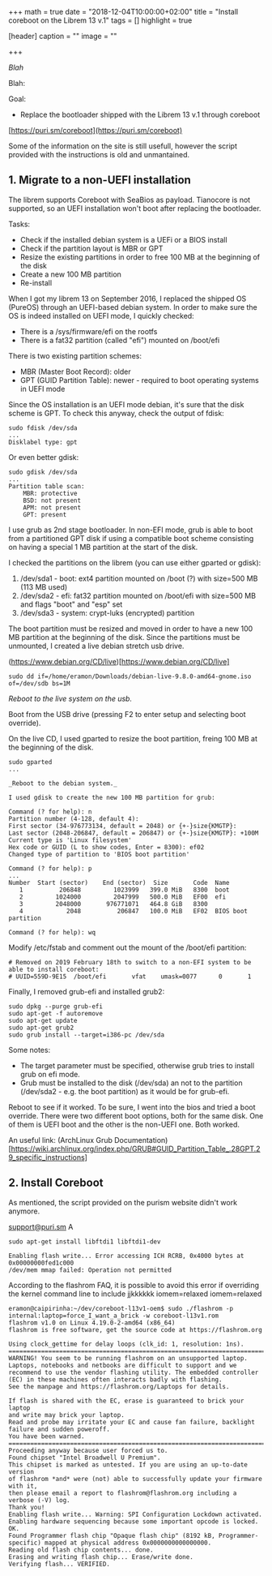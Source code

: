 +++
math = true
date = "2018-12-04T10:00:00+02:00"
title = "Install coreboot on the Librem 13 v.1"
tags = []
highlight = true

[header]
  caption = ""
  image = ""

+++

*Blah*

Blah:

Goal:

* Replace the bootloader shipped with the Librem 13 v.1 through coreboot




[https://puri.sm/coreboot](https://puri.sm/coreboot)

Some of the information on the site is still usefull, however the script provided with the instructions is old and unmantained. 


## 1. Migrate to a non-UEFI installation 

The librem supports Coreboot with SeaBios as payload. Tianocore is not supported, so an UEFI installation won't boot after replacing the bootloader.

Tasks:

* Check if the installed debian system is a UEFi or a BIOS install
* Check if the partition layout is MBR or GPT
* Resize the existing partitions in order to free 100 MB at the beginning of the disk 
* Create a new 100 MB partition 
* Re-install  

When I got my librem 13 on September 2016, I replaced the shipped OS (PureOS) through an UEFI-based debian system. In order to make sure the OS is indeed installed on UEFI mode, I quickly checked:

- There is a /sys/firmware/efi on the rootfs
- There is a fat32 partition (called "efi") mounted on /boot/efi

There is two existing partition schemes:  
 
* MBR (Master Boot Record): older
* GPT (GUID Partition Table): newer - required to boot operating systems in UEFI mode

Since the OS installation is an UEFI mode debian, it's sure that the disk scheme is GPT. To check this anyway, check the output of fdisk:
```
sudo fdisk /dev/sda
...
Disklabel type: gpt
```

Or even better gdisk:
```
sudo gdisk /dev/sda
...
Partition table scan:
	MBR: protective
	BSD: not present
	APM: not present
	GPT: present
```

I use grub as 2nd stage bootloader. In non-EFI mode, grub is able to boot from a partitioned GPT disk if using a compatible boot scheme consisting on having a special 1 MB partition at the start of the disk. 

I checked the partitions on the librem (you can use either gparted or gdisk):
	
1. /dev/sda1 - boot:  ext4 partition mounted on /boot (?) with size=500 MB (113 MB used)   
2. /dev/sda2 - efi: fat32 partition mounted on /boot/efi with size=500 MB and flags "boot" and "esp" set
3. /dev/sda3 - system: crypt-luks (encrypted) partition

The boot partition must be resized and moved in order to have a new 100 MB partition at the beginning of the disk. Since the partitions must be unmounted, I created a live debian stretch usb drive. 

(https://www.debian.org/CD/live)[https://www.debian.org/CD/live]

```
sudo dd if=/home/eramon/Downloads/debian-live-9.8.0-amd64-gnome.iso of=/dev/sdb bs=1M
```

_Reboot to the live system on the usb._

Boot from the USB drive (pressing F2 to enter setup and selecting boot override). 

On the live CD, I used gparted to resize the boot partition, freing 100 MB at the beginning of the disk. 
```
sudo gparted
...

_Reboot to the debian system._

I used gdisk to create the new 100 MB partition for grub:

Command (? for help): n
Partition number (4-128, default 4):
First sector (34-976773134, default = 2048) or {+-}size{KMGTP}:
Last sector (2048-206847, default = 206847) or {+-}size{KMGTP}: +100M
Current type is 'Linux filesystem'
Hex code or GUID (L to show codes, Enter = 8300): ef02
Changed type of partition to 'BIOS boot partition'

Command (? for help): p 
...
Number  Start (sector)    End (sector)  Size       Code  Name
   1          206848         1023999   399.0 MiB   8300  boot
   2         1024000         2047999   500.0 MiB   EF00  efi
   3         2048000       976771071   464.8 GiB   8300
   4            2048          206847   100.0 MiB   EF02  BIOS boot partition

Command (? for help): wq
```

Modify /etc/fstab and comment out the mount of the /boot/efi partition:
```
# Removed on 2019 February 18th to switch to a non-EFI system to be able to install coreboot:
# UUID=559D-9E15  /boot/efi       vfat    umask=0077      0       1
```

Finally, I removed grub-efi and installed grub2:
```
sudo dpkg --purge grub-efi
sudo apt-get -f autoremove
sudo apt-get update
sudo apt-get grub2
sudo grub install --target=i386-pc /dev/sda
``` 

Some notes:
- The target parameter must be specified, otherwise grub tries to install grub on efi mode. 
- Grub must be installed to the disk (/dev/sda) an not to the partition (/dev/sda2 - e.g. the boot partition) as it would be for grub-efi.

Reboot to see if it worked. To be sure, I went into the bios and tried a boot override. There were two different boot options, both for the same disk. One of them is UEFI boot and the other is the non-UEFI one. Both worked.

An useful link:
(ArchLinux Grub Documentation)[https://wiki.archlinux.org/index.php/GRUB#GUID_Partition_Table_.28GPT.29_specific_instructions]

## 2. Install Coreboot

As mentioned, the script provided on the purism website didn't work anymore. 

support@puri.sm A

```
sudo apt-get install libftdi1 libftdi1-dev

```

```
Enabling flash write... Error accessing ICH RCRB, 0x4000 bytes at 0x00000000fed1c000
/dev/mem mmap failed: Operation not permitted
```

According to the flashrom FAQ, it is possible to avoid this error if overriding the kernel command line to include jjkkkkkk iomem=relaxed 
iomem=relaxed 

```
eramon@caipirinha:~/dev/coreboot-l13v1-oem$ sudo ./flashrom -p internal:laptop=force_I_want_a_brick -w coreboot-l13v1.rom
flashrom v1.0 on Linux 4.19.0-2-amd64 (x86_64)
flashrom is free software, get the source code at https://flashrom.org

Using clock_gettime for delay loops (clk_id: 1, resolution: 1ns).
========================================================================
WARNING! You seem to be running flashrom on an unsupported laptop.
Laptops, notebooks and netbooks are difficult to support and we
recommend to use the vendor flashing utility. The embedded controller
(EC) in these machines often interacts badly with flashing.
See the manpage and https://flashrom.org/Laptops for details.

If flash is shared with the EC, erase is guaranteed to brick your laptop
and write may brick your laptop.
Read and probe may irritate your EC and cause fan failure, backlight
failure and sudden poweroff.
You have been warned.
========================================================================
Proceeding anyway because user forced us to.
Found chipset "Intel Broadwell U Premium".
This chipset is marked as untested. If you are using an up-to-date version
of flashrom *and* were (not) able to successfully update your firmware with it,
then please email a report to flashrom@flashrom.org including a verbose (-V) log.
Thank you!
Enabling flash write... Warning: SPI Configuration Lockdown activated.
Enabling hardware sequencing because some important opcode is locked.
OK.
Found Programmer flash chip "Opaque flash chip" (8192 kB, Programmer-specific) mapped at physical address 0x0000000000000000.
Reading old flash chip contents... done.
Erasing and writing flash chip... Erase/write done.
Verifying flash... VERIFIED.
```
